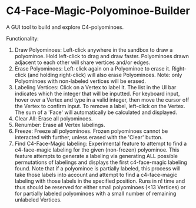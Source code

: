 # C4-Face-Magic-Polyominoe-Builder
A GUI tool to build and explore C4-polyominoes.

Functionality:
1. Draw Polyominoes: Left-click anywhere in the sandbox to draw a polyominoe. Hold left-click to drag and draw faster. Polyominoes drawn adjacent to each other will share vertices and/or edges.
2. Erase Polyominoes: Left-click again on a Polyominoe to erase it. Right-click (and holding right-click) will also erase Polyominoes. Note: only Polyominoes with non-labeled vertices will be erased.
3. Labeling Vertices: Click on a Vertex to label it. The list in the UI bar indicates which the integer that will be inputted. For keyboard input, hover over a Vertex and type in a valid integer, then move the cursor off the Vertex to confirm input. To remove a label, left-click on the Vertex. The sum of a 'Face' will
   automatically be calculated and displayed.
5. Clear All: Erase all polyominoes.
6. Renumber: Erase all Vertex labelings.
7. Freeze: Freeze all polyominoes. Frozen polyominoes cannot be interacted with further, unless erased with the 'Clear' button.
8. Find C4-Face-Magic labeling: Experimental feature to attempt to find a c4-face-magic labeling for the given (non-frozen) polyominoe. This feature attempts to generate a labeling via generating ALL possible permutations of labelings and displays the first c4-face-magic labeling found. Note that if a polyominoe is
   partially labeled, this process will take those labels into account and attempt to find a c4-face-magic labeling with those labels in the specified position. Runs in n! time and thus should be reserved for either small polyominoes (<13 Vertices) or for partially labeled polyominoes with a small number of remaining unlabeled Vertices.
   
